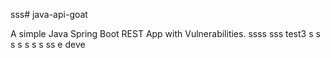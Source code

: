 sss# java-api-goat

A simple Java Spring Boot REST App with Vulnerabilities.
ssss
sss
test3
s
s
s
s
s
s
s
ss
e
deve
